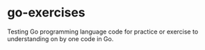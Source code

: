 # go-exercises
Testing Go programming language code for practice or exercise to understanding on by one code in Go.
